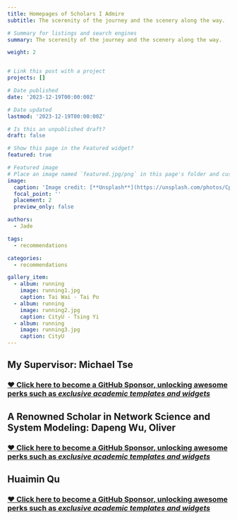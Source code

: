 ```yaml
---
title: Homepages of Scholars I Admire
subtitle: The scerenity of the journey and the scenery along the way.

# Summary for listings and search engines
summary: The scerenity of the journey and the scenery along the way.

weight: 2


# Link this post with a project
projects: []

# Date published
date: '2023-12-19T00:00:00Z'

# Date updated
lastmod: '2023-12-19T00:00:00Z'

# Is this an unpublished draft?
draft: false

# Show this page in the Featured widget?
featured: true

# Featured image
# Place an image named `featured.jpg/png` in this page's folder and customize its options here.
image:
  caption: 'Image credit: [**Unsplash**](https://unsplash.com/photos/CpkOjOcXdUY)'
  focal_point: ''
  placement: 2
  preview_only: false

authors:
  - Jade

tags:
  - recommendations

categories:
  - recommendations

gallery_item:
  - album: running
    image: running1.jpg
    caption: Tai Wai - Tai Po
  - album: running
    image: running2.jpg
    caption: CityU - Tsing Yi
  - album: running
    image: running3.jpg
    caption: CityU
---
```


## My Supervisor: Michael Tse

### [❤️ Click here to become a GitHub Sponsor, unlocking awesome perks such as _exclusive academic templates and widgets_](https://github.com/sponsors/gcushen)

## A Renowned Scholar in Network Science and System Modeling: Dapeng Wu, Oliver

### [❤️ Click here to become a GitHub Sponsor, unlocking awesome perks such as _exclusive academic templates and widgets_](https://github.com/sponsors/gcushen)


## Huaimin Qu

### [❤️ Click here to become a GitHub Sponsor, unlocking awesome perks such as _exclusive academic templates and widgets_](https://github.com/sponsors/gcushen)
